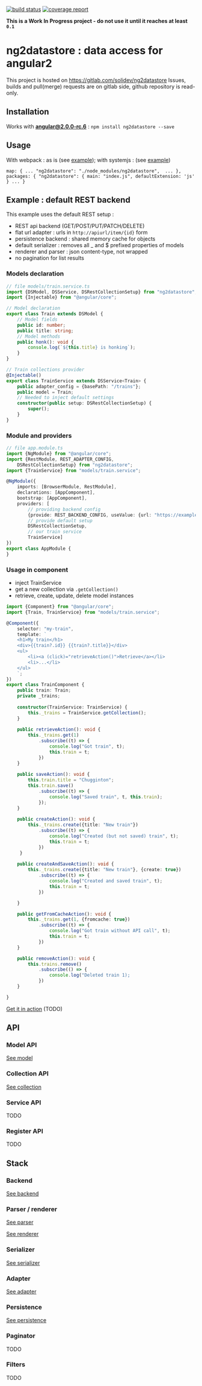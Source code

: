 [![build status](https://gitlab.com/solidev/ng2datastore/badges/develop/build.svg)](https://gitlab.com/solidev/ng2datastore/commits/develop)
[![coverage report](https://gitlab.com/solidev/ng2datastore/badges/develop/coverage.svg)](https://gitlab.com/solidev/ng2datastore/commits/develop)

**This is a Work In Progress project - do not use it until it reaches at least `0.1`** 

# ng2datastore : data access for angular2
This project is hosted on https://gitlab.com/solidev/ng2datastore
Issues, builds and pull(merge) requests are on gitlab side, github
repository is read-only.

## Installation

Works with **angular@2.0.0-rc.6** : ```npm install ng2datastore --save```

## Usage

With webpack : as is (see [example](./example/simple.webpack/src/app/app.component.ts));
with systemjs : (see [example](./example/simple.system/config.js))
```
map: { ... "ng2datastore": "./node_modules/ng2datastore",  ... },
packages: { "ng2datastore": { main: "index.js", defaultExtension: 'js' } ... }
```    

## Example : default REST backend

This example uses the default REST setup :

- REST api backend (GET/POST/PUT/PATCH/DELETE)
- flat url adapter : urls in `http://apiurl/item/{id}` form
- persistence backend : shared memory cache for objects
- default serializer : removes all _ and $ prefixed properties of models
- renderer and parser : json content-type, not wrapped 
- no pagination for list results

### Models declaration

```typescript
// file models/train.service.ts
import {DSModel, DSService, DSRestCollectionSetup} from "ng2datastore";
import {Injectable} from "@angular/core";

// Model declaration
export class Train extends DSModel {
    // Model fields
    public id: number;
    public title: string;
    // Model methods
    public honk(): void {
        console.log(`${this.title} is honking`);
    }
}

// Train collections provider
@Injectable()
export class TrainService extends DSService<Train> {
    public adapter_config = {basePath: "/trains"};
    public model = Train;
    // Needed to inject default settings
    constructor(public setup: DSRestCollectionSetup) {
        super();
    }
}

```

### Module and providers

```typescript
// file app.module.ts
import {NgModule} from "@angular/core";
import {RestModule, REST_ADAPTER_CONFIG,
    DSRestCollectionSetup} from "ng2datastore";
import {TrainService} from "models/train.service";

@NgModule({
    imports: [BrowserModule, RestModule],
    declarations: [AppComponent],
    bootstrap: [AppComponent],
    providers: [
        // providing backend config
        {provide: REST_BACKEND_CONFIG, useValue: {url: "https://example.com/api/v1"}},
        // provide default setup
        DSRestCollectionSetup,
        // our train service
        TrainService]
})
export class AppModule {
}
``` 

### Usage in component

- inject TrainService
- get a new collection via `.getCollection()`
- retrieve, create, update, delete model instances

```typescript
import {Component} from "@angular/core";
import {Train, TrainService} from "models/train.service";

@Component({
    selector: "my-train",
    template: `
    <h1>My train</h1>
    <div>{{train?.id}} {{train?.title}}</div>
    <ul>
        <li><a (click)="retrieveAction()">Retrieve</a></li>
        <li>...</li>
    </ul>
    `;
})
export class TrainComponent {
    public train: Train;
    private _trains;
    
    constructor(TrainService: TrainService) {
        this._trains = TrainService.getCollection();    
    }
    
    public retrieveAction(): void {
        this._trains.get(1)
            .subscribe((t) => {
                console.log("Got train", t);
                this.train = t;
            })
    }
    
    public saveAction(): void {
        this.train.title = "Chugginton";
        this.train.save()
            .subscribe((t) => {
                console.log("Saved train", t, this.train);
            });
    }
    
    public createAction(): void {
        this._trains.create({title: "New train"})
            .subscribe((t) => {
                console.log("Created (but not saved) train", t);
                this.train = t;
            })
     }
     
    public createAndSaveAction(): void {
        this._trains.create({title: "New train"}, {create: true})
            .subscribe((t) => {
                console.log("Created and saved train", t);
                this.train = t;
            })

    }

    public getFromCacheAction(): void {
        this._trains.get(1, {fromcache: true})
            .subscribe((t) => {
                console.log("Got train without API call", t);
                this.train = t;
            })
    }

    public removeAction(): void {
        this.trains.remove()
            .subscribe(() => {
                console.log("Deleted train 1);
            })
    }

}
```

[Get it in action](https://plunkr.com/xxxx) (TODO)

## API

### Model API

[See model](./src/model/README.md)

### Collection API

[See collection](./src/collection/README.md)

### Service API

TODO

### Register API

TODO

## Stack

### Backend

[See backend](./src/backends/README.md)

### Parser / renderer

[See parser](./src/parsers/README.md)

[See renderer](./src/renderers/README.md)


### Serializer

[See serializer](./src/serializers/README.md)

### Adapter

[See adapter](./src/adapters/README.md)

### Persistence

[See persistence](./src/persistence/README.md)


### Paginator

TODO

### Filters

TODO

